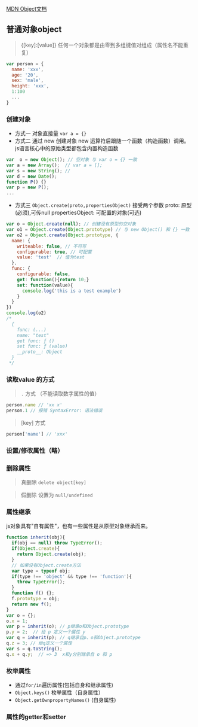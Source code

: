 
[MDN Object文档]()
## 普通对象object
> {[key]:[value]} 任何一个对象都是由零到多组键值对组成（属性名不能重复）
```javascript
var person = {
  name: 'xxx',
  age: '20',
  sex: 'male',
  height: 'xxx',
  1:100
  ...
}
```
### 创建对象
+ 方式一 对象直接量
`var a = {}`
+ 方式二 通过 new 创建对象
  new 运算符后跟随一个函数（构造函数）调用。
  js语言核心中的原始类型都包含内置构造函数
```javascript
var  o = new Object(); // 空对象 与 var o = {} 一致
var a = new Array();  // var a = [];
var s = new String(); // 
var d = new Date(); 
function P() {}
var p = new P();
...
```
+ 方式三 `Object.create(proto,propertiesObject)`
接受两个参数
proto: 原型(必须),可传null
propertiesObject: 可配置的对象(可选)
```javascript
var o = Object.create(null); // 创建没有原型的空对象
var o1 = Object.create(Object.prototype) // 与 new Object() 和 {} 一致
var o2 = Object.create(Object.prototype, {
  name: {
    writeable: false, // 不可写
    configurable: true, // 可配置
    value: 'test'  // 值为test
  },
  func: {
    configurable: false,
    get: function(){return 10;}
    set: function(value){
      console.log('this is a test example')
    }
  }
})
console.log(o2) 
/* 
  {
    func: (...)
    name: "test"
    get func: ƒ ()
    set func: ƒ (value)
    __proto__: Object
  }
 */
```
### 读取value 的方式
> `.` 方式 （不能读取数字属性的值）
```javascript
person.name // 'xx x'
person.1 // 报错 SyntaxError: 语法错误
```
> [key] 方式
```javascript
person['name'] // 'xxx'
```
### 设置/修改属性（略）
### 删除属性
> 真删除
`delete object[key]` 

> 假删除
设置为 `null/undefined` 

### 属性继承
js对象具有"自有属性"，也有一些属性是从原型对象继承而来。
```javascript
function inherit(obj){
  if(obj == null) throw TypeError();
  if(Object.create){
    return Object.create(obj);
  }
  // 如果没有Object.create方法
  var type = typeof obj;
  if(type !== 'object' && type !== 'function'){
    throw TypeError();
  }
  function f() {};
  f.prototype = obj;
  return new f();
}
var o = {};
o.x = 1;
var p = inherit(o); // p继承o和Object.prototype
p.y = 2;  // 给 p 定义一个属性 y
var q = inherit(p); // q继承自p、o和Object.prototype
q.z = 3; // 给q定义一个属性
var s = q.toString();
q.x + q.y;  // => 3  x和y分别继承自 o 和 p
```

### 枚举属性
+ 通过`for/in`遍历属性(包括自身和继承属性)
+ `Object.keys()` 枚举属性（自身属性）
+ `Object.getOwnpropertyNames()` (自身属性)

### 属性的getter和setter



